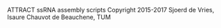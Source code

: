 ATTRACT ssRNA assembly scripts
Copyright 2015-2017 Sjoerd de Vries, Isaure Chauvot de Beauchene, TUM
